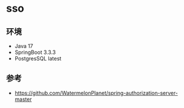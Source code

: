 # sso

## 环境

- Java 17
- SpringBoot 3.3.3
- PostgresSQL latest

## 参考

- https://github.com/WatermelonPlanet/spring-authorization-server-master